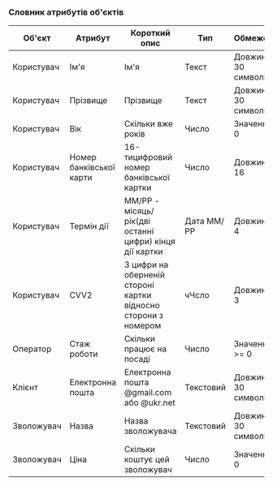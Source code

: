 ### Словник атрибутів об'єктів
|  Об'єкт  |  Атрибут  |      Короткий опис      |        Тип       | Обмеження |
| ---- | ----- | ----------------------------- | ------------------------------------- | ------ |
| Користувач |  Ім'я | Ім'я | Текст | Довжина < 30 символів |
| Користувач | Прізвище | Прізвище | Текст | Довжина < 30 символів |
| Користувач |  Вік | Скільки вже років | Число | Значення > 0 |
| Користувач | Номер банківської карти | 16-тицифровий номер банківської картки | Число | Довжина = 16 |
| Користувач |  Термін дії | ММ/РР - місяць/рік(дві останні цифри) кінця дії картки | Дата ММ/РР | Довжина = 4 |
| Користувач | CVV2 | 3 цифри на оберненій стороні картки відносно сторони з номером | чЧсло | Довжина = 3 |
| Оператор |  Стаж роботи | Скільки працює на посаді | Число | Значення >= 0 |
| Клієнт | Електронна пошта | Електронна пошта @gmail.com або @ukr.net | Текстовий | Довжина < 30 символів |
| Зволожувач |  Назва | Назва зволожувача | Текстовий | Довжина < 30 символів |
| Зволожувач | Ціна | Скільки коштує цей зволожувач | Число | Значення > 0 |
